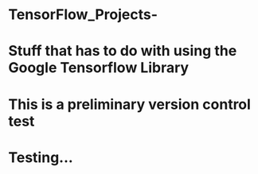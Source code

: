 # TensorFlow_Projects-
# Stuff that has to do with using the Google Tensorflow Library 

# This is a preliminary version control test 
# Testing...